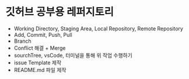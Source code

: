 # 깃허브 공부용 레퍼지토리

- Working Directory, Staging Area, Local Repository, Remote Repository
- Add, Commit, Push, Pull
- Branch
- Conflict 해결 + Merge
- sourchTree, vsCode, 터미널을 통해 위 작업 수행하기
- issue Template 제작
- README.md 파일 제작
